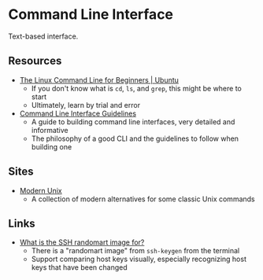 # Command Line Interface

Text-based interface.

## Resources

- [The Linux Command Line for Beginners | Ubuntu](https://ubuntu.com/tutorials/command-line-for-beginners#1-overview)
  - If you don't know what is `cd`, `ls`, and `grep`, this might be where to
    start
  - Ultimately, learn by trial and error
- [Command Line Interface Guidelines](https://clig.dev/)
  - A guide to building command line interfaces, very detailed and informative
  - The philosophy of a good CLI and the guidelines to follow when building one

## Sites

- [Modern Unix](https://github.com/ibraheemdev/modern-unix)
  - A collection of modern alternatives for some classic Unix commands

## Links

- [What is the SSH randomart image for?](https://bytes.zone/posts/what-is-the-randomart-image-for/)
  - There is a "randomart image" from `ssh-keygen` from the terminal
  - Support comparing host keys visually, especially recognizing host keys that
    have been changed
